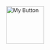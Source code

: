 <a href="https://example.com/your-link" target="_parent">
  <img src="https://i.postimg.cc/PpFv6B0K/your-image.png" alt="My Button" height="100">
</a>


